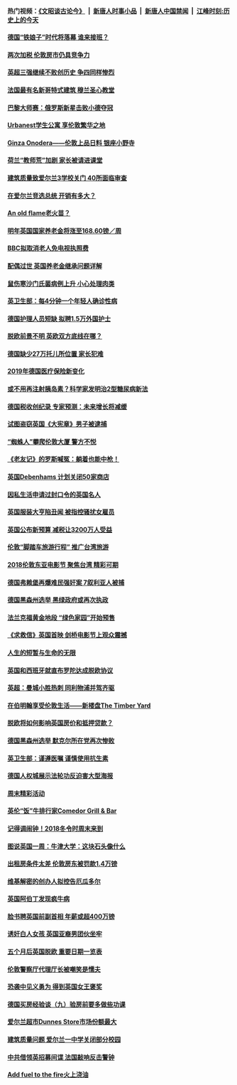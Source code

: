 #### 热门视频：[《文昭谈古论今》](https://github.com/gfw-breaker/wenzhao/blob/master/README.md?t=11070633) &nbsp;|&nbsp; [新唐人时事小品](https://github.com/gfw-breaker/ntdtv-comedy/blob/master/README.md?t=11070633) &nbsp;|&nbsp; [新唐人中国禁闻](https://github.com/gfw-breaker/ntdtv-news/blob/master/README.md?t=11070633) &nbsp;|&nbsp; [江峰时刻:历史上的今天](https://github.com/gfw-breaker/today-in-history/blob/master/README.md?t=11070633) 

#### [德国“铁娘子”时代将落幕 谁来接班？](../pages/nsc974/n10833701.md?t=11070633) 

#### [两次加税 伦敦房市仍具竞争力](../pages/nsc974/n10832030.md?t=11070633) 

#### [英超三强继续不败创历史 争四同样惨烈](../pages/nsc974/n10830095.md?t=11070633) 

#### [法国最有名新哥特式建筑 穆兰圣心教堂](../pages/nsc974/n10829754.md?t=11070633) 

#### [巴黎大师赛：俄罗斯新星击败小德夺冠](../pages/nsc974/n10830134.md?t=11070633) 

#### [Urbanest学生公寓 享伦敦繁华之地](../pages/nsc974/n10828080.md?t=11070633) 

#### [Ginza Onodera——伦敦上品日料 银座小野寺](../pages/nsc974/n10828069.md?t=11070633) 

#### [荷兰“教师荒”加剧 家长被请进课堂](../pages/nsc974/n10826148.md?t=11070633) 

#### [建筑质量致爱尔兰3学校关门 40所面临审查](../pages/nsc974/n10826209.md?t=11070633) 

#### [在爱尔兰竞选总统 开销有多大？](../pages/nsc974/n10826165.md?t=11070633) 

#### [An old flame老火苗？](../pages/nsc974/n10825994.md?t=11070633) 

#### [明年英国国家养老金将涨至168.60镑／周](../pages/nsc974/n10825971.md?t=11070633) 

#### [BBC拟取消老人免电视执照费](../pages/nsc974/n10825959.md?t=11070633) 

#### [配偶过世 英国养老金继承问题详解](../pages/nsc974/n10825931.md?t=11070633) 

#### [鼠伤寒沙门氏菌病例上升 小心处理肉类](../pages/nsc974/n10825924.md?t=11070633) 

#### [英卫生部：每4分钟一个年轻人确诊性病](../pages/nsc974/n10825910.md?t=11070633) 

#### [德国护理人员短缺 拟聘1.5万外国护士](../pages/nsc974/n10824186.md?t=11070633) 

#### [脱欧前景不明 英欧双方底线在哪？](../pages/nsc974/n10823749.md?t=11070633) 

#### [德国缺少27万托儿所位置 家长犯难](../pages/nsc974/n10824147.md?t=11070633) 

#### [2019年德国医疗保险新变化](../pages/nsc974/n10824071.md?t=11070633) 

#### [或不用再注射胰岛素？科学家发明治2型糖尿病新法](../pages/nsc974/n10823372.md?t=11070633) 

#### [德国税收创纪录 专家预测：未来增长将减缓](../pages/nsc974/n10823318.md?t=11070633) 

#### [试图盗窃英国《大宪章》男子被逮捕](../pages/nsc974/n10823790.md?t=11070633) 

#### [“蜘蛛人”攀爬伦敦大厦 警方不悦](../pages/nsc974/n10823780.md?t=11070633) 

#### [《老友记》的罗斯喊冤：躺着也能中枪！](../pages/nsc974/n10823762.md?t=11070633) 

#### [英国Debenhams 计划关闭50家商店](../pages/nsc974/n10823753.md?t=11070633) 

#### [因私生活申请过封口令的英国名人](../pages/nsc974/n10823742.md?t=11070633) 

#### [英国服装大亨陷丑闻 被指控骚扰女雇员](../pages/nsc974/n10823677.md?t=11070633) 

#### [英国公布新预算 减税让3200万人受益](../pages/nsc974/n10823428.md?t=11070633) 

#### [伦敦“脚踏车旅游行程” 推广台湾旅游](../pages/nsc974/n10823414.md?t=11070633) 

#### [2018伦敦东亚电影节 聚焦台湾 精彩可期](../pages/nsc974/n10823363.md?t=11070633) 

#### [德国弗赖堡再爆难民强奸案 7叙利亚人被捕](../pages/nsc974/n10820972.md?t=11070633) 

#### [德国黑森州选举 黑绿政府或再次执政](../pages/nsc974/n10820914.md?t=11070633) 

#### [法兰克福黄金地段 “绿色家园”开始预售](../pages/nsc974/n10820548.md?t=11070633) 

#### [《求救信》英国首映 剑桥电影节上观众震撼](../pages/nsc974/n10818392.md?t=11070633) 

#### [人生的短暂与生命的无限](../pages/nsc974/n10818124.md?t=11070633) 

#### [英国和西班牙就直布罗陀达成脱欧协议](../pages/nsc974/n10818119.md?t=11070633) 

#### [英超：曼城小胜热刺 同利物浦并驾齐驱](../pages/nsc974/n10817243.md?t=11070633) 

#### [在伯明翰享受伦敦生活——新楼盘The Timber Yard](../pages/nsc974/n10816517.md?t=11070633) 

#### [脱欧将如何影响英国房价和抵押贷款？](../pages/nsc974/n10816491.md?t=11070633) 

#### [德国黑森州选举 默克尔所在党再次惨败](../pages/nsc974/n10814355.md?t=11070633) 

#### [英卫生部：谨遵医嘱 谨慎使用抗生素](../pages/nsc974/n10814251.md?t=11070633) 

#### [德国人权城展示法轮功反迫害大型海报](../pages/nsc974/n10813515.md?t=11070633) 

#### [周末精彩活动](../pages/nsc974/n10813060.md?t=11070633) 

#### [英伦“饭”牛排行家Comedor Grill & Bar](../pages/nsc974/n10813052.md?t=11070633) 

#### [记得调闹钟！2018冬令时周末来到](../pages/nsc974/n10813042.md?t=11070633) 

#### [图说英国一周：牛津大学：这块石头像什么](../pages/nsc974/n10813028.md?t=11070633) 

#### [出租房条件太差 伦敦房东被罚款1.4万镑](../pages/nsc974/n10813024.md?t=11070633) 

#### [维基解密的创办人拟控告厄瓜多尔](../pages/nsc974/n10813022.md?t=11070633) 

#### [英国阿伯丁发现疯牛病](../pages/nsc974/n10813015.md?t=11070633) 

#### [脸书聘英国前副首相 年薪或超400万镑](../pages/nsc974/n10813003.md?t=11070633) 

#### [诱奸白人女孩 英国亚裔男团伙坐牢](../pages/nsc974/n10812999.md?t=11070633) 

#### [五个月后英国脱欧 重要日期一览表](../pages/nsc974/n10812997.md?t=11070633) 

#### [伦敦警察厅代理厅长被嘲笑是懦夫](../pages/nsc974/n10812994.md?t=11070633) 

#### [恐袭中见义勇为 得到英国女王褒奖](../pages/nsc974/n10812990.md?t=11070633) 

#### [德国买房经验谈（九）验房前要多做些功课](../pages/nsc974/n10810647.md?t=11070633) 

#### [爱尔兰超市Dunnes Store市场份额最大](../pages/nsc974/n10810621.md?t=11070633) 

#### [建筑质量问题 爱尔兰一中学关闭部分校园](../pages/nsc974/n10810599.md?t=11070633) 

#### [中共借领英招募间谍 法国敲响反击警钟](../pages/nsc974/n10808700.md?t=11070633) 

#### [Add fuel to the fire火上浇油](../pages/nsc974/n10808877.md?t=11070633) 

